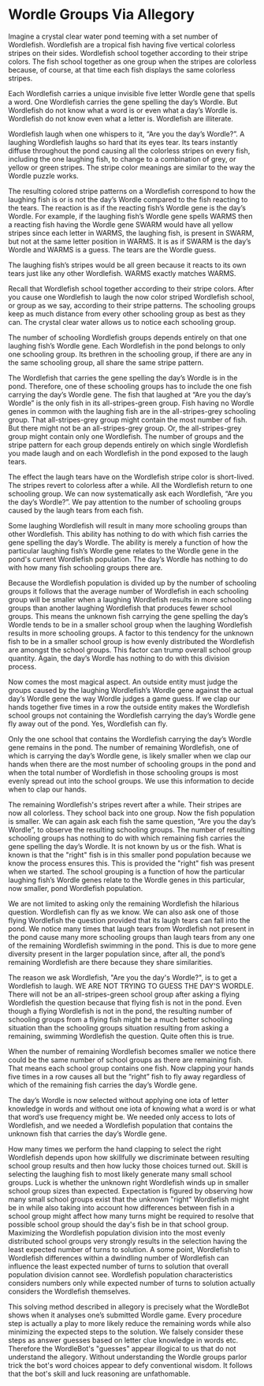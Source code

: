# Wordle Groups Via Allegory

Imagine a crystal clear water pond teeming with a set number of Wordlefish. Wordlefish are a tropical fish having five vertical colorless stripes on their sides. Wordlefish school together according to their stripe colors. The fish school together as one group when the stripes are colorless because, of course, at that time each fish displays the same colorless stripes.

Each Wordlefish carries a unique invisible five letter Wordle gene that spells a word. One Wordlefish carries the gene spelling the day’s Wordle. But Wordlefish do not know what a word is or even what a day’s Wordle is. Wordlefish do not know even what a letter is. Wordlefish are illiterate.

Wordlefish laugh when one whispers to it, “Are you the day’s Wordle?”. A laughing Wordlefish laughs so hard that its eyes tear. Its tears instantly diffuse throughout the pond causing all the colorless stripes on every fish, including the one laughing fish, to change to a combination of grey, or yellow or green stripes. The stripe color meanings are similar to the way the Wordle puzzle works.

The resulting colored stripe patterns on a Wordlefish correspond to how the laughing fish is or is not the day’s Wordle compared to the fish reacting to the tears. The reaction is as if the reacting fish’s Wordle gene is the day’s Wordle. For example, if the laughing fish’s Wordle gene spells WARMS then a reacting fish having the Wordle gene SWARM would have all yellow stripes since each letter in WARMS, the laughing fish, is present in SWARM, but not at the same letter position in WARMS. It is as if SWARM is the day’s Wordle and WARMS is a guess. The tears are the Wordle guess.

The laughing fish’s stripes would be all green because it reacts to its own tears just like any other Wordlefish. WARMS exactly matches WARMS.

Recall that Wordlefish school together according to their stripe colors. After you cause one Wordlefish to laugh the now color striped Wordlefish school, or group as we say, according to their stripe patterns. The schooling groups keep as much distance from every other schooling group as best as they can. The crystal clear water allows us to notice each schooling group.

The number of schooling Wordlefish groups depends entirely on that one laughing fish’s Wordle gene. Each Wordlefish in the pond belongs to only one schooling group. Its brethren in the schooling group, if there are any in the same schooling group, all share the same stripe pattern.  

The Wordlefish that carries the gene spelling the day’s Wordle is in the pond. Therefore, one of these schooling groups has to include the one fish carrying the day’s Wordle gene. The fish that laughed at “Are you the day’s Wordle” is the only fish in its all-stripes-green group. Fish having no Wordle genes in common with the laughing fish are in the all-stripes-grey schooling group. That all-stripes-grey group might contain the most number of fish. But there might not be an all-stripes-grey group. Or, the all-stripes-grey group might contain only one Wordlefish. The number of groups and the stripe pattern for each group depends entirely on which single Wordlefish you made laugh and on each Wordlefish in the pond exposed to the laugh tears.

The effect the laugh tears have on the Wordlefish stripe color is short-lived. The stripes revert to colorless after a while. All the Wordlefish return to one schooling group. We can now systematically ask each Wordlefish, “Are you the day’s Wordle?”. We pay attention to the number of schooling groups caused by the laugh tears from each fish.

Some laughing Wordlefish will result in many more schooling groups than other Wordlefish. This ability has nothing to do with which fish carries the gene spelling the day’s Wordle. The ability is merely a function of how the particular laughing fish’s Wordle gene relates to the Wordle gene in the pond's current Wordlefish population. The day’s Wordle has nothing to do with how many fish schooling groups there are.

Because the Wordlefish population is divided up by the number of schooling groups it follows that the average number of Wordlefish in each schooling group will be smaller when a laughing Wordlefish results in more schooling groups than another laughing Wordlefish that produces fewer school groups. This means the unknown fish carrying the gene spelling the day’s Wordle tends to be in a smaller school group when the laughing Wordlefish results in more schooling groups. A factor to this tendency for the unknown fish to be in a smaller school group is how evenly distributed the Wordlefish are amongst the school groups. This factor can trump overall school group quantity. Again, the day’s Wordle has nothing to do with this division process.

Now comes the most magical aspect. An outside entity must judge the groups caused by the laughing Wordlefish’s Wordle gene against the actual day’s Wordle gene the way Wordle judges a game guess. If we clap our hands together five times in a row the outside entity makes the Wordlefish school groups not containing the Wordlefish carrying the day’s Wordle gene fly away out of the pond. Yes, Wordlefish can fly.

Only the one school that contains the Wordlefish carrying the day’s Wordle gene remains in the pond. The number of remaining Wordlefish, one of which is carrying the day’s Wordle gene, is likely smaller when we clap our hands when there are the most number of schooling groups in the pond and when the total number of Wordlefish in those schooling groups is most evenly spread out into the school groups. We use this information to decide when to clap our hands.

The remaining Wordlefish's stripes revert after a while. Their stripes are now all colorless. They school back into one group. Now the fish population is smaller. We can again ask each fish the same question, “Are you the day’s Wordle”, to observe the resulting schooling groups. The number of resulting schooling groups has nothing to do with which remaining fish carries the gene spelling the day’s Wordle. It is not known by us or the fish. What is known is that the "right" fish is in this smaller pond population because we know the process ensures this. This is provided the "right" fish was present when we started. The school grouping is a function of how the particular laughing fish’s Wordle genes relate to the Wordle genes in this particular, now smaller, pond Wordlefish population.

We are not limited to asking only the remaining Wordlefish the hilarious question. Wordlefish can fly as we know. We can also ask one of those flying Wordlefish the question provided that its laugh tears can fall into the pond. We notice many times that laugh tears from Wordlefish not present in the pond cause many more schooling groups than laugh tears from any one of the remaining Wordlefish swimming in the pond. This is due to more gene diversity present in the larger population since, after all, the pond’s remaining Wordlefish are there because they share similarities.

The reason we ask Wordlefish, "Are you the day's Wordle?", is to get a Wordlefish to laugh. WE ARE NOT TRYING TO GUESS THE DAY'S WORDLE. There will not be an all-stripes-green school group after asking a flying Wordlefish the question because that flying fish is not in the pond. Even though a flying Wordlefish is not in the pond, the resulting number of schooling groups from a flying fish might be a much better schooling situation than the schooling groups situation resulting from asking a remaining, swimming Wordlefish the question. Quite often this is true.

When the number of remaining Wordlefish becomes smaller we notice there could be the same number of school groups as there are remaining fish. That means each school group contains one fish. Now clapping your hands five times in a row causes all but the “right” fish to fly away regardless of which of the remaining fish carries the day’s Wordle gene.

The day’s Wordle is now selected without applying one iota of letter knowledge in words and without one iota of knowing what a word is or what that word’s use frequency might be. We needed only access to lots of Wordlefish, and we needed a Wordlefish population that contains the unknown fish that carries the day’s Wordle gene.

How many times we perform the hand clapping to select the right Wordlefish depends upon how skillfully we discriminate between resulting school group results and then how lucky those choices turned out. Skill is selecting the laughing fish to most likely generate many small school groups. Luck is whether the unknown right Wordlefish winds up in smaller school group sizes than expected. Expectation is figured by observing how many small school groups exist that the unknown "right" Wordlefish might be in while also taking into account how differences between fish in a school group might affect how many turns might be required to resolve that possible school group should the day's fish be in that school group. Maximizing the Wordlefish population division into the most evenly distributed school groups very strongly results in the selection having the least expected number of turns to solution. A some point, Wordlefish to Wordlefish differences within a dwindling number of Wordlefish can influence the least expected number of turns to solution that overall population division cannot see. Wordlefish population characteristics considers numbers only while expected number of turns to solution actually considers the Wordlefish themselves.

This solving method described in allegory is precisely what the WordleBot shows when it analyses one’s submitted Wordle game. Every procedure step is actually a play to more likely reduce the remaining words while also minimizing the expected steps to the solution. We falsely consider these steps as answer guesses based on letter clue knowledge in words etc. Therefore the WordleBot's "guesses" appear illogical to us that do not understand the allegory. Without understanding the Wordle groups parlor trick the bot's word choices appear to defy conventional wisdom. It follows that the bot's skill and luck reasoning are unfathomable.
